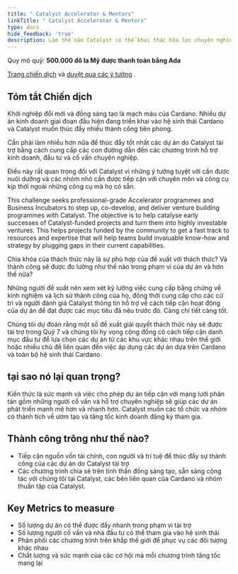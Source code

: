 ```yaml
---
title: " Catalyst Accelerator & Mentors"
linkTitle: " Catalyst Accelerator & Mentors"
type: docs
hide_feedback: 'true'
description: Làm thế nào Catalyst có thể khai thác hỏa lực chuyên nghiệp để khởi động một môi trường máy gia tốc nhằm khuếch đại và thương mại hóa các dự án được tài trợ?
---
```


Quy mô quỹ: **500.000 đô la Mỹ được thanh toán bằng Ada**

[Trang chiến dịch](https://cardano.ideascale.com/a/campaign-home/26255) và [duyệt qua các ý tưởng](https://cardano.ideascale.com/a/ideas/top/campaign-filter/byids/campaigns/26255/stage/unspecified) .

## Tóm tắt Chiến dịch

Khởi nghiệp đổi mới và đồng sáng tạo là mạch máu của Cardano. Nhiều dự án kinh doanh giai đoạn đầu hiện đang triển khai vào hệ sinh thái Cardano và Catalyst muốn thúc đẩy nhiều thành công tiên phong.

Cần phải làm nhiều hơn nữa để thúc đẩy tốt nhất các dự án do Catalyst tài trợ bằng cách cung cấp các con đường dẫn đến các chương trình hỗ trợ kinh doanh, đầu tư và cố vấn chuyên nghiệp.

Điều này rất quan trọng đối với Catalyst vì những ý tưởng tuyệt vời cần được nuôi dưỡng và các nhóm nhỏ cần được tiếp cận với chuyên môn và công cụ kịp thời ngoài những công cụ mà họ có sẵn.

This challenge seeks professional-grade Accelerator programmes and Business Incubators to step up, co-develop, and deliver venture building programmes with Catalyst. The objective is to help catalyse early successes of Catalyst-funded projects and turn them into highly investable ventures. This helps projects funded by the community to get a fast track to resources and expertise that will help teams build invaluable know-how and strategy by plugging gaps in their current capabilities.

Chìa khóa của thách thức này là sự phù hợp của đề xuất với thách thức? Và thành công sẽ được đo lường như thế nào trong phạm vi của dự án và hơn thế nữa?

Những người đề xuất nên xem xét kỹ lưỡng việc cung cấp bằng chứng về kinh nghiệm và lịch sử thành công của họ, đồng thời cung cấp cho các cử tri và người đánh giá Catalyst thông tin hỗ trợ về cách tiếp cận hoạt động của dự án để đạt được các mục tiêu đã nêu trước đó. Càng chi tiết càng tốt.

Chúng tôi dự đoán rằng một số đề xuất giải quyết thách thức này sẽ được tài trợ trong Quỹ 7 và chúng tôi hy vọng cộng đồng có cách tiếp cận danh mục đầu tư để lựa chọn các dự án từ các khu vực khác nhau trên thế giới hoặc nhiều chủ đề liên quan đến việc áp dụng các dự án dựa trên Cardano và toàn bộ hệ sinh thái Cardano.

## tại sao nó lại quan trọng?

Kiến thức là sức mạnh và việc cho phép dự án tiếp cận với mạng lưới phân tán gồm những người cố vấn và hỗ trợ chuyên nghiệp sẽ giúp các dự án phát triển mạnh mẽ hơn và nhanh hơn. Catalyst muốn các tổ chức và nhóm có thành tích về ươm tạo và tăng tốc kinh doanh đăng ký tham gia.

## Thành công trông như thế nào?

- Tiếp cận nguồn vốn tài chính, con người và trí tuệ để thúc đẩy sự thành công của các dự án do Catalyst tài trợ
- Các chương trình chia sẻ trên tinh thần đồng sáng tạo, sẵn sàng cộng tác với chúng tôi tại Catalyst, các bên liên quan của Cardano và nhóm thuần tập của Catalyst.

## Key Metrics to measure

- Số lượng dự án có thể được đẩy nhanh trong phạm vi tài trợ
- Số lượng người cố vấn và nhà đầu tư có thể tham gia vào hệ sinh thái
- Phân phối các chương trình trên khắp thế giới để phục vụ các đối tượng khác nhau
- Chất lượng và sức mạnh của các cơ hội mà mỗi chương trình tăng tốc mang lại
